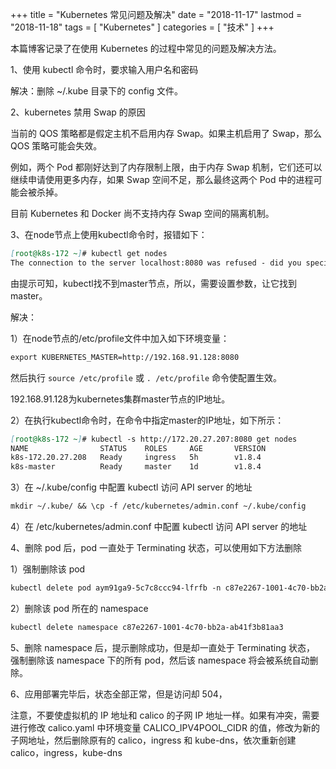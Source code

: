 +++
title = "Kubernetes 常见问题及解决"
date = "2018-11-17"
lastmod = "2018-11-18"
tags = [
    "Kubernetes"
]
categories = [
    "技术"
]
+++

本篇博客记录了在使用 Kubernetes 的过程中常见的问题及解决方法。

<!--more-->

1、使用 kubectl 命令时，要求输入用户名和密码

解决：删除 ~/.kube 目录下的 config 文件。

2、kubernetes 禁用 Swap 的原因

当前的 QOS 策略都是假定主机不启用内存 Swap。如果主机启用了 Swap，那么 QOS 策略可能会失效。

例如，两个 Pod 都刚好达到了内存限制上限，由于内存 Swap 机制，它们还可以继续申请使用更多内存，如果 Swap 空间不足，那么最终这两个 Pod 中的进程可能会被杀掉。

目前 Kubernetes 和 Docker 尚不支持内存 Swap 空间的隔离机制。

3、在node节点上使用kubectl命令时，报错如下：
```markdown
[root@k8s-172 ~]# kubectl get nodes
The connection to the server localhost:8080 was refused - did you specify the right host or port?
```
由提示可知，kubectl找不到master节点，所以，需要设置参数，让它找到master。

解决：

1）在node节点的/etc/profile文件中加入如下环境变量：
```markdown
export KUBERNETES_MASTER=http://192.168.91.128:8080
```
然后执行 `source /etc/profile` 或 `. /etc/profile` 命令使配置生效。

192.168.91.128为kubernetes集群master节点的IP地址。

2）在执行kubectl命令时，在命令中指定master的IP地址，如下所示：
```markdown
[root@k8s-172 ~]# kubectl -s http://172.20.27.207:8080 get nodes
NAME                STATUS    ROLES     AGE       VERSION
k8s-172.20.27.208   Ready     ingress   5h        v1.8.4
k8s-master          Ready     master    1d        v1.8.4
```

3）在 ~/.kube/config 中配置 kubectl 访问 API server 的地址
```markdown
mkdir ~/.kube/ && \cp -f /etc/kubernetes/admin.conf ~/.kube/config
```

4）在 /etc/kubernetes/admin.conf 中配置 kubectl 访问 API server 的地址

4、删除 pod 后，pod 一直处于 Terminating 状态，可以使用如下方法删除

1）强制删除该 pod
```markdown
kubectl delete pod aym91ga9-5c7c8ccc94-lfrfb -n c87e2267-1001-4c70-bb2a-ab41f3b81aa3 --grace-period=0 --force
```
2）删除该 pod 所在的 namespace
```markdown
kubectl delete namespace c87e2267-1001-4c70-bb2a-ab41f3b81aa3
```

5、删除 namespace 后，提示删除成功，但是却一直处于 Terminating 状态，
强制删除该 namespace 下的所有 pod，然后该 namespace 将会被系统自动删除。

6、应用部署完毕后，状态全部正常，但是访问却 504，

注意，不要使虚拟机的 IP 地址和 calico 的子网 IP 地址一样。如果有冲突，需要进行修改 calico.yaml 中环境变量 CALICO_IPV4POOL_CIDR 的值，修改为新的子网地址，然后删除原有的 calico，ingress 和 kube-dns，依次重新创建 calico，ingress，kube-dns
